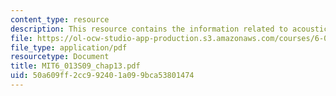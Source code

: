 ```yaml
---
content_type: resource
description: This resource contains the information related to acoustics.
file: https://ol-ocw-studio-app-production.s3.amazonaws.com/courses/6-013-electromagnetics-and-applications-spring-2009/50a609ff2cc992401a099bca53801474_MIT6_013S09_chap13.pdf
file_type: application/pdf
resourcetype: Document
title: MIT6_013S09_chap13.pdf
uid: 50a609ff-2cc9-9240-1a09-9bca53801474
---
```

